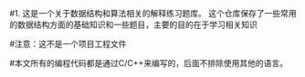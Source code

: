 #1. 
这是一个关于数据结构和算法相关的解释练习题库。
这个仓库保存了一些常用的数据结构方面的基础知识和一些题目，主要的目的在于学习相关知识

#注意：这不是一个项目工程文件

#本文所有的编程代码都是通过C/C++来编写的，后面不排除使用其他的语言。

